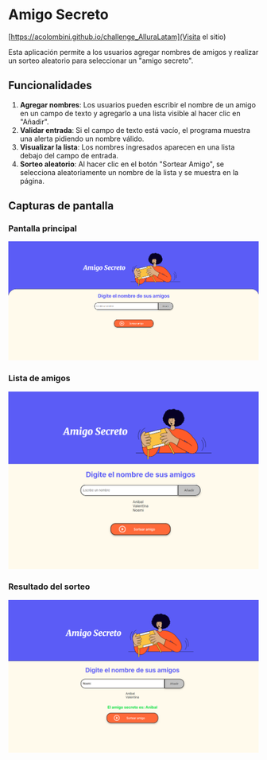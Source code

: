 # Amigo Secreto
[https://acolombini.github.io/challenge_AlluraLatam](Visita el sitio)

Esta aplicación permite a los usuarios agregar nombres de amigos y realizar un sorteo aleatorio para seleccionar un "amigo secreto".

## Funcionalidades

1. **Agregar nombres**: Los usuarios pueden escribir el nombre de un amigo en un campo de texto y agregarlo a una lista visible al hacer clic en "Añadir".
2. **Validar entrada**: Si el campo de texto está vacío, el programa muestra una alerta pidiendo un nombre válido.
3. **Visualizar la lista**: Los nombres ingresados aparecen en una lista debajo del campo de entrada.
4. **Sorteo aleatorio**: Al hacer clic en el botón "Sortear Amigo", se selecciona aleatoriamente un nombre de la lista y se muestra en la página.

## Capturas de pantalla

### Pantalla principal

![Pantalla principal](assets/captures/home.png)

### Lista de amigos

![Lista de amigos](assets/captures/lista_amigos.png)

### Resultado del sorteo

![Resultado del sorteo](assets/captures/resultado_sorteo.png)

